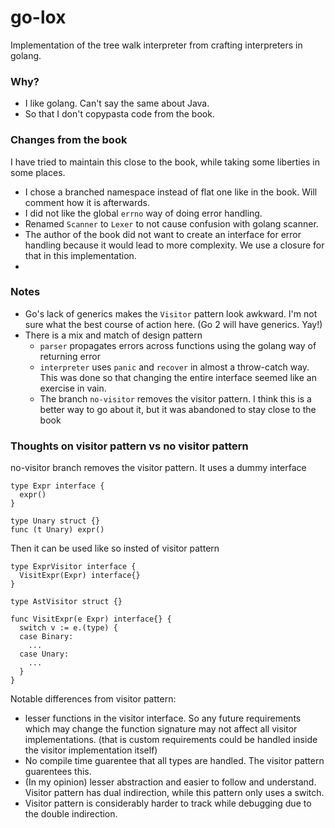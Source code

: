 # go-lox

Implementation of the tree walk interpreter from crafting interpreters in golang.

### Why?

- I like golang. Can't say the same about Java.
- So that I don't copypasta code from the book.


### Changes from the book

I have tried to maintain this close to the book, while taking some liberties in some places.

- I chose a branched namespace instead of flat one like in the book. Will comment how it is afterwards.
- I did not like the global `errno` way of doing error handling.
- Renamed `Scanner` to `Lexer` to not cause confusion with golang scanner.
- The author of the book did not want to create an interface for error handling because it would lead to more complexity. We use a closure for that in this implementation.
-

### Notes

- Go's lack of generics makes the `Visitor` pattern look awkward. I'm not sure what the best course of action here. (Go 2 will have generics. Yay!)
- There is a mix and match of design pattern
  - `parser` propagates errors across functions using the golang way of returning error
  - `interpreter` uses `panic` and `recover` in almost a throw-catch way. This was done so that changing the entire interface seemed like an exercise in vain.
  - The branch `no-visitor` removes the visitor pattern. I think this is a better way to go about it, but it was abandoned to stay close to the book

### Thoughts on visitor pattern vs no visitor pattern

no-visitor branch removes the visitor pattern. It uses a dummy interface

```golang
type Expr interface {
  expr()
}

type Unary struct {}
func (t Unary) expr()
```

Then it can be used like so insted of visitor pattern

```golang
type ExprVisitor interface {
  VisitExpr(Expr) interface{}
}

type AstVisitor struct {}

func VisitExpr(e Expr) interface{} {
  switch v := e.(type) {
  case Binary:
    ...
  case Unary:
    ...
  }
}
```

Notable differences from visitor pattern:

- lesser functions in the visitor interface. So any future requirements which may change the function signature may not affect all visitor implementations. (that is custom requirements could be handled inside the visitor implementation itself)
- No compile time guarentee that all types are handled. The visitor pattern guarentees this.
- (In my opinion) lesser abstraction and easier to follow and understand. Visitor pattern has dual indirection, while this pattern only uses a switch.
- Visitor pattern is considerably harder to track while debugging due to the double indirection.


